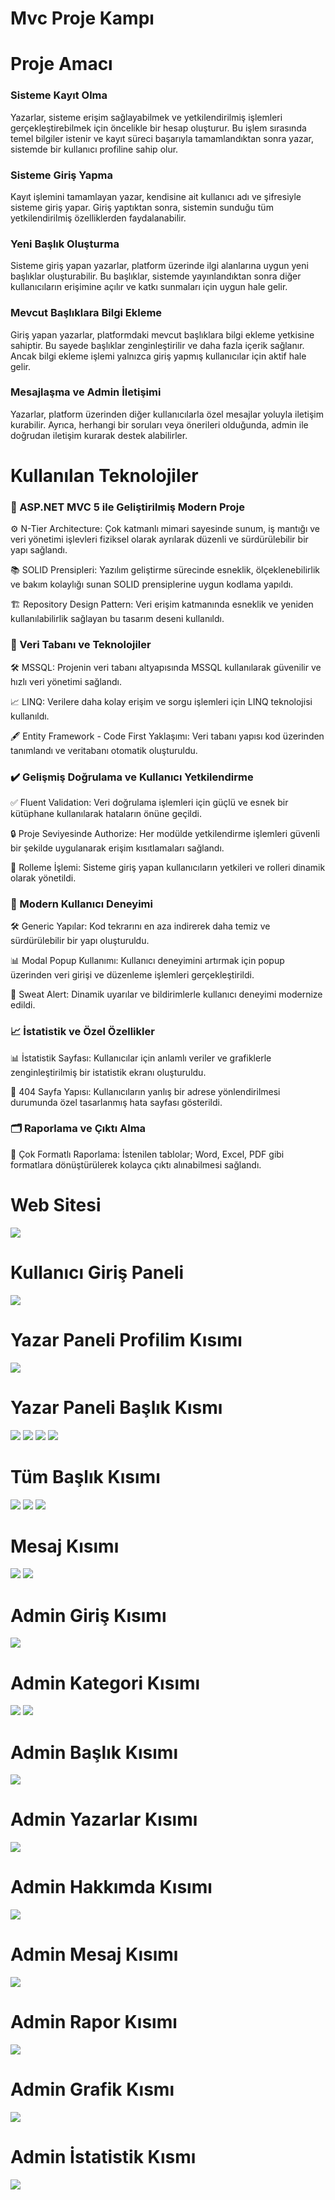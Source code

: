 # Mvc Proje Kampı
# Proje Amacı
### Sisteme Kayıt Olma
Yazarlar, sisteme erişim sağlayabilmek ve yetkilendirilmiş işlemleri gerçekleştirebilmek için öncelikle bir hesap oluşturur. Bu işlem sırasında temel bilgiler istenir ve kayıt süreci başarıyla tamamlandıktan sonra yazar, sistemde bir kullanıcı profiline sahip olur.

### Sisteme Giriş Yapma
Kayıt işlemini tamamlayan yazar, kendisine ait kullanıcı adı ve şifresiyle sisteme giriş yapar. Giriş yaptıktan sonra, sistemin sunduğu tüm yetkilendirilmiş özelliklerden faydalanabilir.

### Yeni Başlık Oluşturma
Sisteme giriş yapan yazarlar, platform üzerinde ilgi alanlarına uygun yeni başlıklar oluşturabilir. Bu başlıklar, sistemde yayınlandıktan sonra diğer kullanıcıların erişimine açılır ve katkı sunmaları için uygun hale gelir.

### Mevcut Başlıklara Bilgi Ekleme
Giriş yapan yazarlar, platformdaki mevcut başlıklara bilgi ekleme yetkisine sahiptir. Bu sayede başlıklar zenginleştirilir ve daha fazla içerik sağlanır. Ancak bilgi ekleme işlemi yalnızca giriş yapmış kullanıcılar için aktif hale gelir.

### Mesajlaşma ve Admin İletişimi
Yazarlar, platform üzerinden diğer kullanıcılarla özel mesajlar yoluyla iletişim kurabilir. Ayrıca, herhangi bir soruları veya önerileri olduğunda, admin ile doğrudan iletişim kurarak destek alabilirler.
# Kullanılan Teknolojiler
### 🚀 ASP.NET MVC 5 ile Geliştirilmiş Modern Proje
⚙️ N-Tier Architecture:
Çok katmanlı mimari sayesinde sunum, iş mantığı ve veri yönetimi işlevleri fiziksel olarak ayrılarak düzenli ve sürdürülebilir bir yapı sağlandı.

📚 SOLID Prensipleri:
Yazılım geliştirme sürecinde esneklik, ölçeklenebilirlik ve bakım kolaylığı sunan SOLID prensiplerine uygun kodlama yapıldı.

🏗️ Repository Design Pattern:
Veri erişim katmanında esneklik ve yeniden kullanılabilirlik sağlayan bu tasarım deseni kullanıldı.

### 💾 Veri Tabanı ve Teknolojiler
🛠️ MSSQL:
Projenin veri tabanı altyapısında MSSQL kullanılarak güvenilir ve hızlı veri yönetimi sağlandı.

📈 LINQ:
Verilere daha kolay erişim ve sorgu işlemleri için LINQ teknolojisi kullanıldı.

🖋️ Entity Framework - Code First Yaklaşımı:
Veri tabanı yapısı kod üzerinden tanımlandı ve veritabanı otomatik oluşturuldu.

### ✔️ Gelişmiş Doğrulama ve Kullanıcı Yetkilendirme
✅ Fluent Validation:
Veri doğrulama işlemleri için güçlü ve esnek bir kütüphane kullanılarak hataların önüne geçildi.

🔒 Proje Seviyesinde Authorize:
Her modülde yetkilendirme işlemleri güvenli bir şekilde uygulanarak erişim kısıtlamaları sağlandı.

👥 Rolleme İşlemi:
Sisteme giriş yapan kullanıcıların yetkileri ve rolleri dinamik olarak yönetildi.
### 🎨 Modern Kullanıcı Deneyimi
🛠️ Generic Yapılar:
Kod tekrarını en aza indirerek daha temiz ve sürdürülebilir bir yapı oluşturuldu.

📊 Modal Popup Kullanımı:
Kullanıcı deneyimini artırmak için popup üzerinden veri girişi ve düzenleme işlemleri gerçekleştirildi.

🌟 Sweat Alert:
Dinamik uyarılar ve bildirimlerle kullanıcı deneyimi modernize edildi.

### 📈 İstatistik ve Özel Özellikler
📊 İstatistik Sayfası:
Kullanıcılar için anlamlı veriler ve grafiklerle zenginleştirilmiş bir istatistik ekranı oluşturuldu.

🚧 404 Sayfa Yapısı:
Kullanıcıların yanlış bir adrese yönlendirilmesi durumunda özel tasarlanmış hata sayfası gösterildi.

### 🗂️ Raporlama ve Çıktı Alma
📄 Çok Formatlı Raporlama:
İstenilen tablolar; Word, Excel, PDF gibi formatlara dönüştürülerek kolayca çıktı alınabilmesi sağlandı.

# Web Sitesi
![](https://github.com/berkiskitoglu/MvcProjeKamp/blob/master/img/resim1.png)
# Kullanıcı Giriş Paneli
![](https://github.com/berkiskitoglu/MvcProjeKamp/blob/master/img/1.png)
# Yazar Paneli Profilim Kısımı
![](https://github.com/berkiskitoglu/MvcProjeKamp/blob/master/img/2.png)
# Yazar Paneli Başlık Kısmı
![](https://github.com/berkiskitoglu/MvcProjeKamp/blob/master/img/3.png)
![](https://github.com/berkiskitoglu/MvcProjeKamp/blob/master/img/4.png)
![](https://github.com/berkiskitoglu/MvcProjeKamp/blob/master/img/5.png)
![](https://github.com/berkiskitoglu/MvcProjeKamp/blob/master/img/6.png)
# Tüm Başlık Kısımı
![](https://github.com/berkiskitoglu/MvcProjeKamp/blob/master/img/7.png)
![](https://github.com/berkiskitoglu/MvcProjeKamp/blob/master/img/8.png)
![](https://github.com/berkiskitoglu/MvcProjeKamp/blob/master/img/9.png)

# Mesaj Kısımı
![](https://github.com/berkiskitoglu/MvcProjeKamp/blob/master/img/10.png)
![](https://github.com/berkiskitoglu/MvcProjeKamp/blob/master/img/11.png)
# Admin Giriş Kısımı
![](https://github.com/berkiskitoglu/MvcProjeKamp/blob/master/img/12.png)
# Admin Kategori Kısımı
![](https://github.com/berkiskitoglu/MvcProjeKamp/blob/master/img/13.png)
![](https://github.com/berkiskitoglu/MvcProjeKamp/blob/master/img/14.png)
# Admin Başlık Kısımı
![](https://github.com/berkiskitoglu/MvcProjeKamp/blob/master/img/15.png)
# Admin Yazarlar Kısımı
![](https://github.com/berkiskitoglu/MvcProjeKamp/blob/master/img/16.png)

# Admin Hakkımda Kısımı
![](https://github.com/berkiskitoglu/MvcProjeKamp/blob/master/img/17.png)
# Admin Mesaj Kısımı
![](https://github.com/berkiskitoglu/MvcProjeKamp/blob/master/img/18.png)
# Admin Rapor Kısımı
![](https://github.com/berkiskitoglu/MvcProjeKamp/blob/master/img/19.png)
# Admin Grafik Kısmı
![](https://github.com/berkiskitoglu/MvcProjeKamp/blob/master/img/istatistik.png)
# Admin İstatistik Kısmı
![](https://github.com/berkiskitoglu/MvcProjeKamp/blob/master/img/istatistik-2.png)
